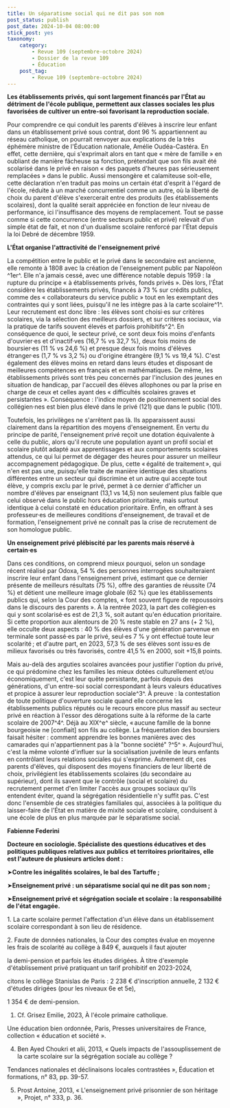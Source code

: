 ```yaml
---
title: Un séparatisme social qui ne dit pas son nom
post_status: publish
post_date: 2024-10-04 08:00:00
stick_post: yes
taxonomy:
    category:
        - Revue 109 (septembre-octobre 2024)
        - Dossier de la revue 109
        - Éducation
    post_tag:
        - Revue 109 (septembre-octobre 2024)
---
```



**Les établissements privés, qui sont largement financés par l'État au détriment de l'école publique, permettent aux classes sociales** **les plus favorisées de cultiver un entre-soi favorisant la reproduction sociale.**

Pour comprendre ce qui conduit les parents d'élèves à inscrire leur enfant dans un établissement privé sous contrat, dont 96 % appartiennent au réseau catholique, on pourrait renvoyer aux explications de la très éphémère ministre de l'Éducation nationale, Amélie Oudéa-Castéra. En effet, cette dernière, qui s'exprimait alors en tant que « mère de famille » en oubliant de manière fâcheuse sa fonction, prétendait que son fils avait été scolarisé dans le privé en raison « des paquets d'heures pas sérieusement remplacées » dans le public. Aussi mensongère et calamiteuse soit-elle, cette déclaration n'en traduit pas moins un certain état d'esprit à l'égard de l'école, réduite à un marché concurrentiel comme un autre, où la liberté de choix du parent d'élève s'exercerait entre des produits (les établissements scolaires), dont la qualité serait appréciée en fonction de leur niveau de performance, ici l'insuffisance des moyens de remplacement. Tout se passe comme si cette concurrence (entre secteurs public et privé) relevait d'un simple état de fait, et non d'un dualisme scolaire renforcé par l'État depuis la loi Debré de décembre 1959.

**L'État organise l'attractivité de l'enseignement privé**

La compétition entre le public et le privé dans le secondaire est ancienne, elle remonte à 1808 avec la création de l'enseignement public par Napoléon ^1er^. Elle n'a jamais cessé, avec une différence notable depuis 1959 : la rupture du principe « à établissements privés, fonds privés ». Dès lors, l'État considère les établissements privés, financés à 73 % sur crédits publics, comme des « collaborateurs du service public » tout en les exemptant des contraintes qui y sont liées, puisqu'il ne les intègre pas à la carte scolaire^1^. Leur recrutement est donc libre : les élèves sont choisi·es sur critères scolaires, via la sélection des meilleurs dossiers, et sur critères sociaux, via la pratique de tarifs souvent élevés et parfois prohibitifs^2^. En conséquence de quoi, le secteur privé, ce sont deux fois moins d'enfants d'ouvrier·es et d'inactif·ves (16,7 % vs 32,7 %), deux fois moins de boursier·es (11 % vs 24,6 %) et presque deux fois moins d'élèves étranger·es (1,7 % vs 3,2 %) ou d'origine étrangère (9,1 % vs 19,4 %). C'est également des élèves moins en retard dans leurs études et disposant de meilleures compétences en français et en mathématiques. De même, les établissements privés sont très peu concernés par l'inclusion des jeunes en situation de handicap, par l'accueil des élèves allophones ou par la prise en charge de ceux et celles ayant des « difficultés scolaires graves et persistantes ». Conséquence : l'indice moyen de positionnement social des collégien·nes est bien plus élevé dans le privé (121) que dans le public (101).

Toutefois, les privilèges ne s'arrêtent pas là. Ils apparaissent aussi clairement dans la répartition des moyens d'enseignement. En vertu du principe de parité, l'enseignement privé reçoit une dotation équivalente à celle du public, alors qu'il recrute une population ayant un profil social et scolaire plutôt adapté aux apprentissages et aux comportements scolaires attendus, ce qui lui permet de dégager des heures pour assurer un meilleur accompagnement pédagogique. De plus, cette « égalité de traitement », qui n'en est pas une, puisqu'elle traite de manière identique des situations différentes entre un secteur qui discrimine et un autre qui accepte tout élève, y compris exclu par le privé, permet à ce dernier d'afficher un nombre d'élèves par enseignant (13,1 vs 14,5) non seulement plus faible que celui observé dans le public hors éducation prioritaire, mais surtout identique à celui constaté en éducation prioritaire. Enfin, en offrant à ses professeur·es de meilleures conditions d'enseignement, de travail et de formation, l'enseignement privé ne connaît pas la crise de recrutement de son homologue public.

**Un enseignement privé plébiscité par les parents mais réservé à certain·es**

Dans ces conditions, on comprend mieux pourquoi, selon un sondage récent réalisé par Odoxa, 54 % des personnes interrogées souhaiteraient inscrire leur enfant dans l'enseignement privé, estimant que ce dernier présente de meilleurs résultats (75 %), offre des garanties de réussite (74 %) et détient une meilleure image globale (62 %) que les établissements publics qui, selon la Cour des comptes, « font souvent figure de repoussoirs dans le discours des parents ». À la rentrée 2023, la part des collégien·es qui y sont scolarisé·es est de 21,3 %, soit autant qu'en éducation prioritaire. Si cette proportion aux alentours de 20 % reste stable en 27 ans (+ 2 %), elle occulte deux aspects : 40 % des élèves d'une génération parvenue en terminale sont passé·es par le privé, seul·es 7 % y ont effectué toute leur scolarité ; et d'autre part, en 2023, 57,3 % de ses élèves sont issu·es de milieux favorisés ou très favorisés, contre 41,5 % en 2000, soit +15,8 points.

Mais au-delà des arguties scolaires avancées pour justifier l'option du privé, ce qui prédomine chez les familles les mieux dotées culturellement et/ou économiquement, c'est leur quête persistante, parfois depuis des générations, d'un entre-soi social correspondant à leurs valeurs éducatives et propice à assurer leur reproduction sociale^3^. À preuve : la contestation de toute politique d'ouverture sociale quand elle concerne les établissements publics réputés ou le recours encore plus massif au secteur privé en réaction à l'essor des dérogations suite à la réforme de la carte scolaire de 2007^4^. Déjà au XIX^e^ siècle, « aucune famille de la bonne bourgeoisie ne [confiait] son fils au collège. La fréquentation des boursiers faisait hésiter : comment apprendre les bonnes manières avec des camarades qui n'appartiennent pas à la "bonne société" ?^5^ ». Aujourd'hui, c'est la même volonté d'influer sur la socialisation juvénile de leurs enfants en contrôlant leurs relations sociales qui s'exprime. Autrement dit, ces parents d'élèves, qui disposent des moyens financiers de leur liberté de choix, privilégient les établissements scolaires (du secondaire au supérieur), dont ils savent que le contrôle (social et scolaire) du recrutement permet d'en limiter l'accès aux groupes sociaux qu'ils entendent éviter, quand la ségrégation résidentielle n'y suffit pas. C'est donc l'ensemble de ces stratégies familiales qui, associées à la politique du laisser-faire de l'État en matière de mixité sociale et scolaire, conduisent à une école de plus en plus marquée par le séparatisme social.

**Fabienne Federini**

**Docteure en sociologie. Spécialiste des questions éducatives et des politiques publiques relatives aux publics** **et territoires prioritaires, elle est l'auteure de plusieurs articles dont :**

➤**Contre les inégalités scolaires, le bal des Tartuffe ;**

➤**Enseignement privé : un séparatisme social qui ne dit pas son nom ;**

➤**Enseignement privé et ségrégation sociale et scolaire : la responsabilité de l'état engagée.**

1. La carte scolaire permet l'affectation d'un élève dans un établissement scolaire correspondant à son lieu de résidence.

2. Faute de données nationales, la Cour des comptes évalue en moyenne les frais de scolarité au collège à 849 €, auxquels il faut ajouter

la demi-pension et parfois les études dirigées. À titre d'exemple d'établissement privé pratiquant un tarif prohibitif en 2023-2024,

citons le collège Stanislas de Paris : 2 238 € d'inscription annuelle, 2 132 € d'études dirigées (pour les niveaux 6e et 5e),

1 354 € de demi-pension.

1. Cf. Grisez Emilie, 2023, À l'école primaire catholique.

Une éducation bien ordonnée, Paris, Presses universitaires de France, collection « éducation et société ».

4. Ben Ayed Choukri et alii, 2013, « Quels impacts de l'assouplissement de la carte scolaire sur la ségrégation sociale au collège ?

Tendances nationales et déclinaisons locales contrastées », Éducation et formations, n° 83, pp. 39-57.

5. Prost Antoine, 2013, « L'enseignement privé prisonnier de son héritage », Projet, n° 333, p. 36.

